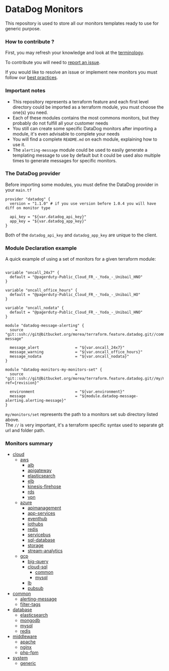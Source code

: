 # DataDog Monitors #

This repository is used to store all our monitors templates ready to use for generic purpose.

### How to contribute ? ###

First, you may refresh your knowledge and look at the [terminology](https://confluence.fr.clara.net/display/DAT/Getting+started).

To contribute you will need to [report an issue](https://confluence.fr.clara.net/display/DAT/Project+and+Workflow).

If you would like to resolve an issue or implement new monitors you must follow our [best practices](https://confluence.fr.clara.net/display/DAT/Templates+monitors).

### Important notes ###

* This repository represents a terraform feature and each first level directory could be imported as a terraform module, you must choose the one(s) you need.
* Each of these modules contains the most commons monitors, but they probably do not fulfill all your customer needs
* You still can create some specific DataDog monitors after importing a module, it's even advisable to complete your needs
* You will find a complete `README.md` on each module, explaining how to use it.
* The `alerting-message` module could be used to easily generate a templating message to use by default but it could be used also multiple times to generate messages for specific monitors.

### The DataDog provider ###

Before importing some modules, you must define the DataDog provider in your `main.tf`

```
provider "datadog" {
  version = "1.1.0" # if you use version before 1.0.4 you will have diff on monitor type

  api_key = "${var.datadog_api_key}"
  app_key = "${var.datadog_app_key}"
}
```

Both of the `datadog_api_key` and `datadog_app_key` are unique to the client.

### Module Declaration example ###

 A quick example of using a set of monitors for a given terraform module:

```

variable "oncall_24x7" {
  default = "@pagerduty-Public_Cloud_FR_-_Yoda_-_Unibail_HNO"
}

variable "oncall_office_hours" {
  default = "@pagerduty-Public_Cloud_FR_-_Yoda_-_Unibail_HO"
}

variable "oncall_nodata" {
  default = "@pagerduty-Public_Cloud_FR_-_Yoda_-_Unibail_HNO"
}

module "datadog-message-alerting" {
  source                       = "git::ssh://git@bitbucket.org/morea/terraform.feature.datadog.git//common/alerting-message"

  message_alert                = "${var.oncall_24x7}"
  message_warning              = "${var.oncall_office_hours}"
  message_nodata               = "${var.oncall_nodata}"
}

module "datadog-monitors-my-monitors-set" {
  source                       = "git::ssh://git@bitbucket.org/morea/terraform.feature.datadog.git//my/monitors/set?ref={revision}"

  environment                  = "${var.environment}"
  message                      = "${module.datadog-message-alerting.alerting-message}"
}
```

`my/monitors/set` represents the path to a monitors set sub directory listed above.  
The `//` is very important, it's a terraform specific syntax used to separate git url and folder path.

### Monitors summary ###

- [cloud](https://bitbucket.org/morea/terraform.feature.datadog/src/master/cloud/)
	- [aws](https://bitbucket.org/morea/terraform.feature.datadog/src/master/cloud/aws/)
		- [alb](https://bitbucket.org/morea/terraform.feature.datadog/src/master/cloud/aws/alb/)
		- [apigateway](https://bitbucket.org/morea/terraform.feature.datadog/src/master/cloud/aws/apigateway/)
		- [elasticsearch](https://bitbucket.org/morea/terraform.feature.datadog/src/master/cloud/aws/elasticsearch/)
		- [elb](https://bitbucket.org/morea/terraform.feature.datadog/src/master/cloud/aws/elb/)
		- [kinesis-firehose](https://bitbucket.org/morea/terraform.feature.datadog/src/master/cloud/aws/kinesis-firehose/)
		- [rds](https://bitbucket.org/morea/terraform.feature.datadog/src/master/cloud/aws/rds/)
		- [vpn](https://bitbucket.org/morea/terraform.feature.datadog/src/master/cloud/aws/vpn/)
	- [azure](https://bitbucket.org/morea/terraform.feature.datadog/src/master/cloud/azure/)
		- [apimanagement](https://bitbucket.org/morea/terraform.feature.datadog/src/master/cloud/azure/apimanagement/)
		- [app-services](https://bitbucket.org/morea/terraform.feature.datadog/src/master/cloud/azure/app-services/)
		- [eventhub](https://bitbucket.org/morea/terraform.feature.datadog/src/master/cloud/azure/eventhub/)
		- [iothubs](https://bitbucket.org/morea/terraform.feature.datadog/src/master/cloud/azure/iothubs/)
		- [redis](https://bitbucket.org/morea/terraform.feature.datadog/src/master/cloud/azure/redis/)
		- [servicebus](https://bitbucket.org/morea/terraform.feature.datadog/src/master/cloud/azure/servicebus/)
		- [sql-database](https://bitbucket.org/morea/terraform.feature.datadog/src/master/cloud/azure/sql-database/)
		- [storage](https://bitbucket.org/morea/terraform.feature.datadog/src/master/cloud/azure/storage/)
		- [stream-analytics](https://bitbucket.org/morea/terraform.feature.datadog/src/master/cloud/azure/stream-analytics/)
	- [gcp](https://bitbucket.org/morea/terraform.feature.datadog/src/master/cloud/gcp/)
		- [big-query](https://bitbucket.org/morea/terraform.feature.datadog/src/master/cloud/gcp/big-query/)
		- [cloud-sql](https://bitbucket.org/morea/terraform.feature.datadog/src/master/cloud/gcp/cloud-sql/)
			- [common](https://bitbucket.org/morea/terraform.feature.datadog/src/master/cloud/gcp/cloud-sql/common/)
			- [mysql](https://bitbucket.org/morea/terraform.feature.datadog/src/master/cloud/gcp/cloud-sql/mysql/)
		- [lb](https://bitbucket.org/morea/terraform.feature.datadog/src/master/cloud/gcp/lb/)
		- [pubsub](https://bitbucket.org/morea/terraform.feature.datadog/src/master/cloud/gcp/pubsub/)
- [common](https://bitbucket.org/morea/terraform.feature.datadog/src/master/common/)
	- [alerting-message](https://bitbucket.org/morea/terraform.feature.datadog/src/master/common/alerting-message/)
	- [filter-tags](https://bitbucket.org/morea/terraform.feature.datadog/src/master/common/filter-tags/)
- [database](https://bitbucket.org/morea/terraform.feature.datadog/src/master/database/)
	- [elasticsearch](https://bitbucket.org/morea/terraform.feature.datadog/src/master/database/elasticsearch/)
	- [mongodb](https://bitbucket.org/morea/terraform.feature.datadog/src/master/database/mongodb/)
	- [mysql](https://bitbucket.org/morea/terraform.feature.datadog/src/master/database/mysql/)
	- [redis](https://bitbucket.org/morea/terraform.feature.datadog/src/master/database/redis/)
- [middleware](https://bitbucket.org/morea/terraform.feature.datadog/src/master/middleware/)
	- [apache](https://bitbucket.org/morea/terraform.feature.datadog/src/master/middleware/apache/)
	- [nginx](https://bitbucket.org/morea/terraform.feature.datadog/src/master/middleware/nginx/)
	- [php-fpm](https://bitbucket.org/morea/terraform.feature.datadog/src/master/middleware/php-fpm/)
- [system](https://bitbucket.org/morea/terraform.feature.datadog/src/master/system/)
	- [generic](https://bitbucket.org/morea/terraform.feature.datadog/src/master/system/generic/)
